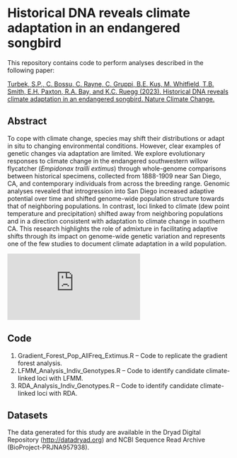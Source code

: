 # Historical DNA reveals climate adaptation in an endangered songbird

This repository contains code to perform analyses described in the following paper:

[Turbek, S.P., C. Bossu, C. Rayne, C. Gruppi, B.E. Kus, M. Whitfield, T.B. Smith, E.H. Paxton, R.A. Bay, and K.C. Ruegg (2023). Historical DNA reveals climate adaptation in an endangered songbird. Nature Climate Change.](https://www.nature.com/articles/s41558-023-01696-3)

## Abstract

To cope with climate change, species may shift their distributions or adapt in situ to changing environmental conditions. However, clear examples of genetic changes via adaptation are limited. We explore evolutionary responses to climate change in the endangered southwestern willow flycatcher (*Empidonax trailli extimus*) through whole-genome comparisons between historical specimens, collected from 1888-1909 near San Diego, CA, and contemporary individuals from across the breeding range. Genomic analyses revealed that introgression into San Diego increased adaptive potential over time and shifted genome-wide population structure towards that of neighboring populations. In contrast, loci linked to climate (dew point temperature and precipitation) shifted away from neighboring populations and in a direction consistent with adaptation to climate change in southern CA. This research highlights the role of admixture in facilitating adaptive shifts through its impact on genome-wide genetic variation and represents one of the few studies to document climate adaptation in a wild population.

![Figure 1. Sampling design and patterns of genomic differentiation from WGS data. A) Sampling locations and subspecies boundaries across the willow flycatcher breeding range. Contemporary samples of the four subspecies are shown as squares, circles, diamonds and triangles, while upside-down triangles indicate historical samples. B) Genome-wide PCA (n = 238 individuals genotyped at 128,775 loci). Points are coloured by sampling location and correspond to the map in A. C) Individual admixture proportions of contemporary and historical samples for K = 4 (n = 238 individuals genotyped at 128,775 loci). Coloured bars along the x axis indicate sampling locations and correspond to the map in A. Two-letter codes are standard abbreviations for North American states.](https://github.com/sturbek/WIFL-Climate-Adaptation/files/11849661/Turbek_Figure1.pdf)

## Code

1) Gradient_Forest_Pop_AllFreq_Extimus.R – Code to replicate the gradient forest analysis.
2) LFMM_Analysis_Indiv_Genotypes.R – Code to identify candidate climate-linked loci with LFMM.
3) RDA_Analysis_Indiv_Genotypes.R – Code to identify candidate climate-linked loci with RDA.

## Datasets

The data generated for this study are available in the Dryad Digital Repository (http://datadryad.org) and NCBI Sequence Read Archive (BioProject-PRJNA957938).
